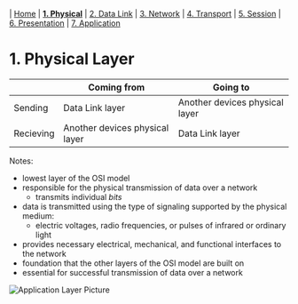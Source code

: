 | [Home](README.md) | [**1. Physical**](physical.md) | [2. Data Link](dataLink.md) | [3. Network](network.md) | [4. Transport](transport.md) | [5. Session](session.md) | [6. Presentation](presentation.md) | [7. Application](application.md)

# 1. Physical Layer
| | Coming from | Going to |
| ----------- | ----------- | ----------- |
| Sending| Data Link layer | Another devices physical layer |
| Recieving| Another devices physical layer | Data Link layer |


Notes:
- lowest layer of the OSI model
- responsible for the physical transmission of data over a network
    - transmits individual _bits_
- data is transmitted using the type of signaling supported by the physical medium:
    - electric voltages, radio frequencies, or pulses of infrared or ordinary light
- provides necessary electrical, mechanical, and functional interfaces to the network
- foundation that the other layers of the OSI model are built on
- essential for successful transmission of data over a network

![Application Layer Picture][image1]




[image1]: https://www.lifewire.com/thmb/GaSaqQyCvUAvOlVtJQdpZNtc8Zk=/750x0/filters:no_upscale():max_bytes(150000):strip_icc():format(webp)/layers-of-the-osi-model-illustrated-818017-finalv1-2-ct-ed94d33e885a41748071ca15289605c9.png